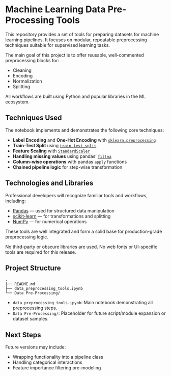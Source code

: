 # Machine Learning Data Pre-Processing Tools

This repository provides a set of tools for preparing datasets for machine learning pipelines. It focuses on modular, repeatable preprocessing techniques suitable for supervised learning tasks.

The main goal of this project is to offer reusable, well-commented preprocessing blocks for:
- Cleaning
- Encoding
- Normalization
- Splitting

All workflows are built using Python and popular libraries in the ML ecosystem.

## Techniques Used

The notebook implements and demonstrates the following core techniques:

- **Label Encoding** and **One-Hot Encoding** with [`sklearn.preprocessing`](https://scikit-learn.org/stable/modules/preprocessing.html)
- **Train-Test Split** using [`train_test_split`](https://scikit-learn.org/stable/modules/generated/sklearn.model_selection.train_test_split.html)
- **Feature Scaling** with [`StandardScaler`](https://scikit-learn.org/stable/modules/generated/sklearn.preprocessing.StandardScaler.html)
- **Handling missing values** using pandas’ [`fillna`](https://pandas.pydata.org/docs/reference/api/pandas.DataFrame.fillna.html)
- **Column-wise operations** with pandas `apply` functions
- **Chained pipeline logic** for step-wise transformation

## Technologies and Libraries

Professional developers will recognize familiar tools and workflows, including:

- [Pandas](https://pandas.pydata.org) — used for structured data manipulation
- [scikit-learn](https://scikit-learn.org) — for transformations and splitting
- [NumPy](https://numpy.org) — for numerical operations

These tools are well integrated and form a solid base for production-grade preprocessing logic.

No third-party or obscure libraries are used. No web fonts or UI-specific tools are required for this release.

## Project Structure

```
.
├── README.md
├── data_preprocessing_tools.ipynb
└── Data Pre-Processing/
```

- `data_preprocessing_tools.ipynb`: Main notebook demonstrating all preprocessing steps.
- `Data Pre-Processing/`: Placeholder for future script/module expansion or dataset samples.

## Next Steps

Future versions may include:
- Wrapping functionality into a pipeline class
- Handling categorical interactions
- Feature importance filtering pre-modeling
